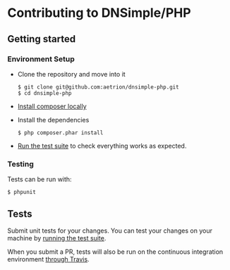 # Contributing to DNSimple/PHP

## Getting started

### Environment Setup

-   Clone the repository and move into it

    ```
    $ git clone git@github.com:aetrion/dnsimple-php.git
    $ cd dnsimple-php
    ```

-   [Install composer locally](https://getcomposer.org/doc/00-intro.md#locally)

-   Install the dependencies

    ```
    $ php composer.phar install
    ```

-   [Run the test suite](#testing) to check everything works as expected.

### Testing

Tests can be run with:

```
$ phpunit
```

## Tests

Submit unit tests for your changes. You can test your changes on your machine by [running the test suite](#testing).

When you submit a PR, tests will also be run on the continuous integration environment [through Travis](https://travis-ci.com/aetrion/dnsimple-php).
